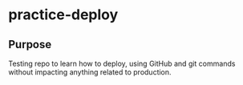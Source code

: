 # practice-deploy
## Purpose
Testing repo to learn how to deploy, using GitHub and git commands without impacting anything related to production.
